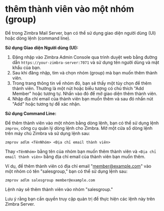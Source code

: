 # thêm thành viên vào một nhóm (group)

Để  trong Zimbra Mail Server, bạn có thể sử dụng giao diện người dùng (UI) hoặc dòng lệnh (command line).

**Sử dụng Giao diện Người dùng (UI):**

1. Đăng nhập vào Zimbra Admin Console qua trình duyệt web bằng đường dẫn `https://your-zimbra-server:7071` và sử dụng tên người dùng và mật khẩu của bạn.
2. Sau khi đăng nhập, tìm và chọn nhóm (group) mà bạn muốn thêm thành viên.
3. Trong trang thông tin về nhóm đó, bạn sẽ thấy một tùy chọn để thêm thành viên. Thường là một nút hoặc biểu tượng có chú thích "Add Member" hoặc tương tự. Nhấn vào đó để mở giao diện thêm thành viên.
4. Nhập địa chỉ email của thành viên bạn muốn thêm và sau đó nhấn nút "Add" hoặc tương tự để xác nhận.

**Sử dụng Command Line:**

Để thêm thành viên vào một nhóm bằng dòng lệnh, bạn có thể sử dụng lệnh `zmprov`, công cụ quản lý dòng lệnh cho Zimbra. Mở một cửa sổ dòng lệnh trên máy chủ Zimbra và sử dụng lệnh sau:

```
zmprov adlm <TênNhóm> <Địa chỉ email thành viên>

```

Thay `<TênNhóm>` bằng tên của nhóm bạn muốn thêm thành viên và `<Địa chỉ email thành viên>` bằng địa chỉ email của thành viên bạn muốn thêm.

Ví dụ, để thêm thành viên có địa chỉ email "[member@example.com](mailto:member@example.com)" vào một nhóm có tên "salesgroup," bạn có thể sử dụng lệnh sau:

```
zmprov adlm salesgroup member@example.com

```

Lệnh này sẽ thêm thành viên vào nhóm "salesgroup."

Lưu ý rằng bạn cần quyền truy cập quản trị để thực hiện các lệnh này trên Zimbra Server.